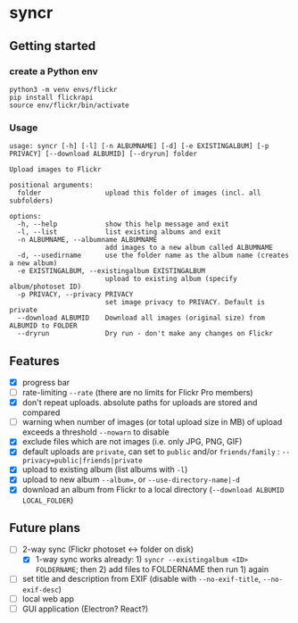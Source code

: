 # syncr

## Getting started

### create a Python env

```shell
python3 -m venv envs/flickr
pip install flickrapi
source env/flickr/bin/activate
```
### Usage
```
usage: syncr [-h] [-l] [-n ALBUMNAME] [-d] [-e EXISTINGALBUM] [-p PRIVACY] [--download ALBUMID] [--dryrun] folder

Upload images to Flickr

positional arguments:
  folder                upload this folder of images (incl. all subfolders)

options:
  -h, --help            show this help message and exit
  -l, --list            list existing albums and exit
  -n ALBUMNAME, --albumname ALBUMNAME
                        add images to a new album called ALBUMNAME
  -d, --usedirname      use the folder name as the album name (creates a new album)
  -e EXISTINGALBUM, --existingalbum EXISTINGALBUM
                        upload to existing album (specify album/photoset ID)
  -p PRIVACY, --privacy PRIVACY
                        set image privacy to PRIVACY. Default is private
  --download ALBUMID    Download all images (original size) from ALBUMID to FOLDER
  --dryrun              Dry run - don't make any changes on Flickr

```
## Features

- [x] progress bar
- [ ] rate-limiting `--rate` (there are no limits for Flickr Pro members)
- [x] don't repeat uploads. absolute paths for uploads are stored and compared
- [ ] warning when number of images (or total upload size in MB) of upload exceeds a threshold `--nowarn` to disable
- [x] exclude files which are not images (i.e. only JPG, PNG, GIF)
- [x] default uploads are `private`, can set to `public` and/or `friends/family` : `--privacy=public|friends|private`
- [x] upload to existing album (list albums with `-l`)
- [x] upload to new album `--album=`, or `--use-directory-name|-d`
- [x] download an album from Flickr to a local directory (`--download ALBUMID LOCAL_FOLDER`)

## Future plans
- [ ] 2-way sync (Flickr photoset <-> folder on disk)
  - [x] 1-way sync works already: 1) `syncr --existingalbum <ID> FOLDERNAME`; then 2) add files to FOLDERNAME then run 1) again
- [ ] set title and description from EXIF (disable with `--no-exif-title`, `--no-exif-desc`)
- [ ] local web app
- [ ] GUI application (Electron? React?)
